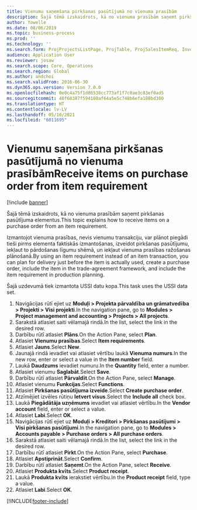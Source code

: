 ```yaml
---
title: Vienumu saņemšana pirkšanas pasūtījumā no vienuma prasībām
description: Šajā tēmā izskaidrots, kā no vienuma prasībām saņemt pirkšanas pasūtījuma elementus.
author: Yowelle
ms.date: 08/06/2019
ms.topic: business-process
ms.prod: ''
ms.technology: ''
ms.search.form: ProjProjectsListPage, ProjTable, ProjSalesItemReq, InventItemIdLookupSimple, PurchCreateFromSalesOrder, VendAccountItemLookup, PurchTable, PurchEditLines
audience: Application User
ms.reviewer: josaw
ms.search.scope: Core, Operations
ms.search.region: Global
ms.author: andchoi
ms.search.validFrom: 2016-06-30
ms.dyn365.ops.version: Version 7.0.0
ms.openlocfilehash: 0e0c4a75f1d86538cc773af1f7c0ae3c83ef0ad5
ms.sourcegitcommit: 40f68387f594180af64a5e5c748b6efa188bd300
ms.translationtype: HT
ms.contentlocale: lv-LV
ms.lasthandoff: 05/10/2021
ms.locfileid: "6011695"
---
```

# <a name="receive-items-on-purchase-order-from-item-requirement"></a><span data-ttu-id="c96be-103">Vienumu saņemšana pirkšanas pasūtījumā no vienuma prasībām</span><span class="sxs-lookup"><span data-stu-id="c96be-103">Receive items on purchase order from item requirement</span></span>

[!include [banner](../../includes/banner.md)]

<span data-ttu-id="c96be-104">Šajā tēmā izskaidrots, kā no vienuma prasībām saņemt pirkšanas pasūtījuma elementus.</span><span class="sxs-lookup"><span data-stu-id="c96be-104">This topic explains how to receive items on a purchase order from an item requirement.</span></span>

<span data-ttu-id="c96be-105">Izmantojot vienuma prasības, nevis vienumu transakciju, var plānot piegādi tieši pirms elementa faktiskās izmantošanas, izveidot pirkšanas pasūtījumu, iekļaut to pārdošanas līgumu shēmā, un iekļaut vienuma prasības ražošanas plānošanā.</span><span class="sxs-lookup"><span data-stu-id="c96be-105">By using an item requirement instead of an item transaction, you can plan for delivery just before the item is actually used, create a purchase order, include the item in the trade-agreement framework, and include the item requirement in production planning.</span></span> 

<span data-ttu-id="c96be-106">Šajā uzdevumā tiek izmantota USSI datu kopa.</span><span class="sxs-lookup"><span data-stu-id="c96be-106">This task uses the USSI data set.</span></span>

1. <span data-ttu-id="c96be-107">Navigācijas rūtī ejiet uz **Moduļi > Projekta pārvaldība un grāmatvedība > Projekti > Visi projekti**.</span><span class="sxs-lookup"><span data-stu-id="c96be-107">In the navigation pane, go to **Modules > Project management and accounting > Projects > All projects**.</span></span>
2. <span data-ttu-id="c96be-108">Sarakstā atlasiet saiti vēlamajā rindā.</span><span class="sxs-lookup"><span data-stu-id="c96be-108">In the list, select the link in the desired row.</span></span>
3. <span data-ttu-id="c96be-109">Darbību rūtī atlasiet **Plāns**.</span><span class="sxs-lookup"><span data-stu-id="c96be-109">On the Action Pane, select **Plan**.</span></span>
4. <span data-ttu-id="c96be-110">Atlasiet **Vienumu prasības**.</span><span class="sxs-lookup"><span data-stu-id="c96be-110">Select **Item requirements**.</span></span>
5. <span data-ttu-id="c96be-111">Atlasiet **Jauns**.</span><span class="sxs-lookup"><span data-stu-id="c96be-111">Select **New**.</span></span>
6. <span data-ttu-id="c96be-112">Jaunajā rindā ievadiet vai atlasiet vērtību laukā **Vienuma numurs**.</span><span class="sxs-lookup"><span data-stu-id="c96be-112">In the new row, enter or select a value in the **Item number** field.</span></span>
7. <span data-ttu-id="c96be-113">Laukā **Daudzums** ievadiet numuru.</span><span class="sxs-lookup"><span data-stu-id="c96be-113">In the **Quantity** field, enter a number.</span></span>
8. <span data-ttu-id="c96be-114">Atlasiet vienumu **Saglabāt**.</span><span class="sxs-lookup"><span data-stu-id="c96be-114">Select **Save**.</span></span>
9. <span data-ttu-id="c96be-115">Darbību rūtī atlasiet **Pārvaldīt**.</span><span class="sxs-lookup"><span data-stu-id="c96be-115">On the Action Pane, select **Manage**.</span></span>
10. <span data-ttu-id="c96be-116">Atlasiet vienumu **Funkcijas**.</span><span class="sxs-lookup"><span data-stu-id="c96be-116">Select **Functions**.</span></span>
11. <span data-ttu-id="c96be-117">Atlasiet **Pirkšanas pasūtījuma izveide**.</span><span class="sxs-lookup"><span data-stu-id="c96be-117">Select **Create purchase order**.</span></span>
12. <span data-ttu-id="c96be-118">Atzīmējiet izvēles rūtiņu **Ietvert visus**.</span><span class="sxs-lookup"><span data-stu-id="c96be-118">Select the **Include all** check box.</span></span>
13. <span data-ttu-id="c96be-119">Laukā **Piegādātāja uzņēmums** ievadiet vai atlasiet vērtību.</span><span class="sxs-lookup"><span data-stu-id="c96be-119">In the **Vendor account** field, enter or select a value.</span></span>
14. <span data-ttu-id="c96be-120">Atlasiet **Labi**.</span><span class="sxs-lookup"><span data-stu-id="c96be-120">Select **OK**.</span></span>
15. <span data-ttu-id="c96be-121">Navigācijas rūtī ejiet uz **Moduļi > Kreditori > Pirkšanas pasūtījumi > Visi pirkšanas pasūtījumi**.</span><span class="sxs-lookup"><span data-stu-id="c96be-121">In the navigation pane, go to **Modules > Accounts payable > Purchase orders > All purchase orders**.</span></span>
16. <span data-ttu-id="c96be-122">Sarakstā atlasiet saiti vēlamajā rindā.</span><span class="sxs-lookup"><span data-stu-id="c96be-122">In the list, select the link in the desired row.</span></span>
17. <span data-ttu-id="c96be-123">Darbību rūtī atlasiet **Pirkt**.</span><span class="sxs-lookup"><span data-stu-id="c96be-123">On the Action Pane, select **Purchase**.</span></span>
18. <span data-ttu-id="c96be-124">Atlasiet **Apstiprināt**.</span><span class="sxs-lookup"><span data-stu-id="c96be-124">Select **Confirm**.</span></span>
19. <span data-ttu-id="c96be-125">Darbību rūtī atlasiet **Saņemt**.</span><span class="sxs-lookup"><span data-stu-id="c96be-125">On the Action Pane, select **Receive**.</span></span>
20. <span data-ttu-id="c96be-126">Atlasiet **Produkta kvīts**.</span><span class="sxs-lookup"><span data-stu-id="c96be-126">Select **Product receipt**.</span></span>
21. <span data-ttu-id="c96be-127">Laukā **Produkta kvīts** ierakstiet vērtību.</span><span class="sxs-lookup"><span data-stu-id="c96be-127">In the **Product receipt** field, type a value.</span></span>
22. <span data-ttu-id="c96be-128">Atlasiet **Labi**.</span><span class="sxs-lookup"><span data-stu-id="c96be-128">Select **OK**.</span></span>



[!INCLUDE[footer-include](../../includes/footer-banner.md)]